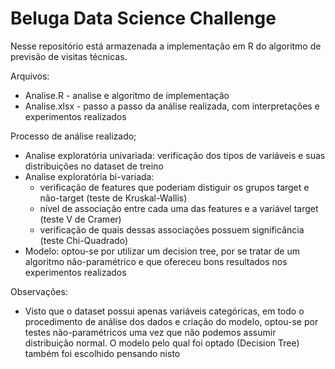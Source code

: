 # Beluga Data Science Challenge

Nesse repositório está armazenada a implementação em R do algoritmo de previsão de visitas técnicas.

Arquivos:
- Analise.R - analise e algoritmo de implementação
- Analise.xlsx - passo a passo da análise realizada, com interpretações e experimentos realizados


Processo de análise realizado;
- Analise exploratória univariada: verificação dos tipos de variáveis e suas distribuições no dataset de treino
- Analise exploratória bi-variada:
  - verificação de features que poderiam distiguir os grupos target e não-target (teste de Kruskal-Wallis)
  - nível de associação entre cada uma das features e a variável target (teste V de Cramer)
  - verificação de quais dessas associações possuem significância (teste Chi-Quadrado)
- Modelo: optou-se por utilizar um decision tree, por se tratar de um algoritmo não-paramétrico e que ofereceu bons resultados nos experimentos realizados


Observações:
- Visto que o dataset possui apenas variáveis categóricas, em todo o procedimento de análise dos dados e criação do modelo, optou-se por testes não-paramétricos uma vez que não podemos assumir distribuição normal. O modelo pelo qual foi optado (Decision Tree) também foi escolhido pensando nisto